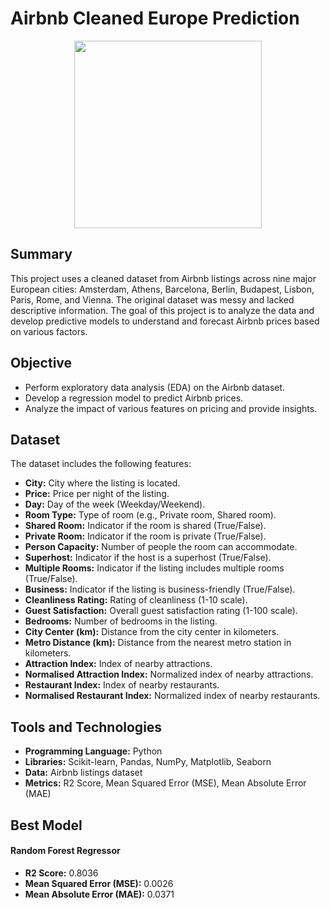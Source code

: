 # Airbnb Cleaned Europe Prediction

<p align="center">
  <img src="https://github.com/user-attachments/assets/0c997259-91e8-4347-8acf-2474703a462a" height="300"/>
</p>

## Summary
This project uses a cleaned dataset from Airbnb listings across nine major European cities: Amsterdam, Athens, Barcelona, Berlin, Budapest, Lisbon, Paris, Rome, and Vienna. The original dataset was messy and lacked descriptive information. The goal of this project is to analyze the data and develop predictive models to understand and forecast Airbnb prices based on various factors.

## Objective
- Perform exploratory data analysis (EDA) on the Airbnb dataset.
- Develop a regression model to predict Airbnb prices.
- Analyze the impact of various features on pricing and provide insights.

## Dataset
The dataset includes the following features:

- **City:** City where the listing is located.
- **Price:** Price per night of the listing.
- **Day:** Day of the week (Weekday/Weekend).
- **Room Type:** Type of room (e.g., Private room, Shared room).
- **Shared Room:** Indicator if the room is shared (True/False).
- **Private Room:** Indicator if the room is private (True/False).
- **Person Capacity:** Number of people the room can accommodate.
- **Superhost:** Indicator if the host is a superhost (True/False).
- **Multiple Rooms:** Indicator if the listing includes multiple rooms (True/False).
- **Business:** Indicator if the listing is business-friendly (True/False).
- **Cleanliness Rating:** Rating of cleanliness (1-10 scale).
- **Guest Satisfaction:** Overall guest satisfaction rating (1-100 scale).
- **Bedrooms:** Number of bedrooms in the listing.
- **City Center (km):** Distance from the city center in kilometers.
- **Metro Distance (km):** Distance from the nearest metro station in kilometers.
- **Attraction Index:** Index of nearby attractions.
- **Normalised Attraction Index:** Normalized index of nearby attractions.
- **Restaurant Index:** Index of nearby restaurants.
- **Normalised Restaurant Index:** Normalized index of nearby restaurants.

## Tools and Technologies
- **Programming Language:** Python
- **Libraries:** Scikit-learn, Pandas, NumPy, Matplotlib, Seaborn
- **Data:** Airbnb listings dataset
- **Metrics:** R2 Score, Mean Squared Error (MSE), Mean Absolute Error (MAE)

## Best Model
#### Random Forest Regressor
- **R2 Score:** 0.8036
- **Mean Squared Error (MSE):** 0.0026
- **Mean Absolute Error (MAE):** 0.0371
